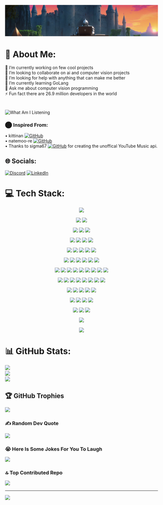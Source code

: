 <!--
### 🎧 Now I'm Listening:
![Currently Playing Thumbnail](https://i.ytimg.com/vi/GIbyKYv7hKk/maxresdefault.jpg)
*Recently Played:* Chamber of Reflection -->

<!-- GIT HEADER -->
<img src="https://github.com/iXenonN/iXenonN/blob/main/headerGT.png">

# 💫 About Me:
🔭 I’m currently working on few cool projects<br>👯 I’m looking to collaborate on ai and computer vision projects <br>🤝 I’m looking for help with anything that can make me better<br>🌱 I’m currently learning GoLang<br>💬 Ask me about computer vision programming<br>⚡ Fun fact there are 26.9 million developers in the world

# 
![What Am I Listening](https://firebasestorage.googleapis.com/v0/b/yt-music-profile.appspot.com/o/listening-on-ytmusic.svg?alt=media&token=960b7656-574a-45b0-93ae-3c9823750193?v=19917)

### ⬤ Inspired From: <br>
• kittinan [![GitHub](https://img.shields.io/badge/GitHub-black?style=flat&logo=GitHub)](https://github.com/kittinan) <br>
• natemoo-re [![GitHub](https://img.shields.io/badge/GitHub-black?style=flat&logo=GitHub)](https://github.com/natemoo-re) <br>
• Thanks to sigma67 [![GitHub](https://img.shields.io/badge/GitHub-black?style=flat&logo=GitHub)](https://github.com/sigma67)  for creating the unoffical YouTube Music api. <br>




## 🌐 Socials:
[![Discord](https://img.shields.io/badge/Discord-%237289DA.svg?logo=discord&logoColor=white)](https://discord.gg/505634291150094336) [![LinkedIn](https://img.shields.io/badge/LinkedIn-%230077B5.svg?logo=linkedin&logoColor=white)](https://linkedin.com/in/ali-kerem-ergen-60b94a274/) 

# 💻 Tech Stack:
<p  align="center">
  <img src="https://img.shields.io/badge/c-%2300599C.svg?style=for-the-badge&logo=c&logoColor=white" height="25"/>
</p>
<p  align="center"> 
  <img src="https://img.shields.io/badge/c++-%2300599C.svg?style=for-the-badge&logo=c%2B%2B&logoColor=white" height="25"/>
  <img src="https://img.shields.io/badge/c%23-%23239120.svg?style=for-the-badge&logo=csharp&logoColor=white" height="25"/>
</p>
<p  align="center"> 
  <img src="https://img.shields.io/badge/Canva-%2300C4CC.svg?style=for-the-badge&logo=Canva&logoColor=white" height="25"/>
  <img src="https://img.shields.io/badge/css3-%231572B6.svg?style=for-the-badge&logo=css3&logoColor=white" height="25"/>
  <img src="https://img.shields.io/badge/go-%2300ADD8.svg?style=for-the-badge&logo=go&logoColor=white" height="25"/>
</p>
<p  align="center"> 
  <img src="https://img.shields.io/badge/html5-%23E34F26.svg?style=for-the-badge&logo=html5&logoColor=white" height="25"/>
  <img src="https://img.shields.io/badge/latex-%23008080.svg?style=for-the-badge&logo=latex&logoColor=white" height="25"/>
  <img src="https://img.shields.io/badge/lua-%232C2D72.svg?style=for-the-badge&logo=lua&logoColor=white" height="25"/>
  <img src="https://img.shields.io/badge/PowerShell-%235391FE.svg?style=for-the-badge&logo=powershell&logoColor=white" height="25"/>
</p>
<p  align="center"> 
  <img src="https://img.shields.io/badge/python-3670A0?style=for-the-badge&logo=python&logoColor=ffdd54" height="25"/>
  <img src="https://img.shields.io/badge/ruby-%23CC342D.svg?style=for-the-badge&logo=ruby&logoColor=white" height="25"/>
  <img src="https://img.shields.io/badge/swift-F54A2A?style=for-the-badge&logo=swift&logoColor=white" height="25"/>
  <img src="https://img.shields.io/badge/Windows%20Terminal-%234D4D4D.svg?style=for-the-badge&logo=windows-terminal&logoColor=white" height="25"/>
  <img src="https://img.shields.io/badge/glitch-%233333FF.svg?style=for-the-badge&logo=glitch&logoColor=white" height="25"/>
</p>
<p  align="center"> 
  <img src="https://img.shields.io/badge/pythonanywhere-%232F9FD7.svg?style=for-the-badge&logo=pythonanywhere&logoColor=151515" height="25"/>
  <img src="https://img.shields.io/badge/Anaconda-%2344A833.svg?style=for-the-badge&logo=anaconda&logoColor=white" height="25"/>
  <img src="https://img.shields.io/badge/django-%23092E20.svg?style=for-the-badge&logo=django&logoColor=white" height="25"/>
  <img src="https://img.shields.io/badge/DJANGO-REST-ff1709?style=for-the-badge&logo=django&logoColor=white&color=ff1709&labelColor=gray" height="25"/>
  <img src="https://img.shields.io/badge/flask-%23000.svg?style=for-the-badge&logo=flask&logoColor=white" height="25"/>
  <img src="https://img.shields.io/badge/Flutter-%2302569B.svg?style=for-the-badge&logo=Flutter&logoColor=white" height="25"/>
</p>
<p  align="center"> 
  <img src="https://img.shields.io/badge/jquery-%230769AD.svg?style=for-the-badge&logo=jquery&logoColor=white" height="25"/>
  <img src="https://img.shields.io/badge/opencv-%23white.svg?style=for-the-badge&logo=opencv&logoColor=white" height="25"/>
  <img src="https://img.shields.io/badge/OpenGL-%23FFFFFF.svg?style=for-the-badge&logo=opengl" height="25"/>
  <img src="https://img.shields.io/badge/WebGL-990000?logo=webgl&logoColor=white&style=for-the-badge" height="25"/>
  <img src="https://img.shields.io/badge/webpack-%238DD6F9.svg?style=for-the-badge&logo=webpack&logoColor=black" height="25"/>
  <img src="https://img.shields.io/badge/firebase-a08021?style=for-the-badge&logo=firebase&logoColor=ffcd34" height="25"/>
  <img src="https://img.shields.io/badge/mysql-4479A1.svg?style=for-the-badge&logo=mysql&logoColor=white" height="25"/>
  <img src="https://img.shields.io/badge/sqlite-%2307405e.svg?style=for-the-badge&logo=sqlite&logoColor=white" height="25"/>
  <img src="https://img.shields.io/badge/Aseprite-FFFFFF?style=for-the-badge&logo=Aseprite&logoColor=#7D929E" height="25"/>
</p>
<p  align="center"> 
  <img src="https://img.shields.io/badge/blender-%23F5792A.svg?style=for-the-badge&logo=blender&logoColor=white" height="25"/>
  <img src="https://img.shields.io/badge/figma-%23F24E1E.svg?style=for-the-badge&logo=figma&logoColor=white" height="25"/>
  <img src="https://img.shields.io/badge/Gimp-657D8B?style=for-the-badge&logo=gimp&logoColor=FFFFFF" height="25"/>
  <img src="https://img.shields.io/badge/Keras-%23D00000.svg?style=for-the-badge&logo=Keras&logoColor=white" height="25"/>
  <img src="https://img.shields.io/badge/Matplotlib-%23ffffff.svg?style=for-the-badge&logo=Matplotlib&logoColor=black" height="25"/>
  <img src="https://img.shields.io/badge/numpy-%23013243.svg?style=for-the-badge&logo=numpy&logoColor=white" height="25"/>
  <img src="https://img.shields.io/badge/pandas-%23150458.svg?style=for-the-badge&logo=pandas&logoColor=white" height="25"/>
  <img src="https://img.shields.io/badge/git-%23F05033.svg?style=for-the-badge&logo=git&logoColor=white" height="25"/>
</p>
<p  align="center"> 
  <img src="https://img.shields.io/badge/PyTorch-%23EE4C2C.svg?style=for-the-badge&logo=PyTorch&logoColor=white" height="25"/>
  <img src="https://img.shields.io/badge/TensorFlow-%23FF6F00.svg?style=for-the-badge&logo=TensorFlow&logoColor=white" height="25"/>
  <img src="https://img.shields.io/badge/github%20actions-%232671E5.svg?style=for-the-badge&logo=githubactions&logoColor=white" height="25"/>
  <img src="https://img.shields.io/badge/-Arduino-00979D?style=for-the-badge&logo=Arduino&logoColor=white" height="25"/>
  <img src="https://img.shields.io/badge/docker-%230db7ed.svg?style=for-the-badge&logo=docker&logoColor=white" height="25"/>
</p>
<p  align="center"> 
  <img src="https://img.shields.io/badge/Postman-FF6C37?style=for-the-badge&logo=postman&logoColor=white" height="25"/>
  <img src="https://img.shields.io/badge/-RaspberryPi-C51A4A?style=for-the-badge&logo=Raspberry-Pi" height="25"/>
  <img src="https://img.shields.io/badge/tor-%237E4798.svg?style=for-the-badge&logo=tor-project&logoColor=white" height="25"/>
  <img src="https://img.shields.io/badge/zigbee-%23EB0443.svg?style=for-the-badge&logo=zigbee&logoColor=white" height="25"/>
</p>
<p  align="center"> 
  <img src="https://img.shields.io/badge/GoogleCloud-%234285F4.svg?style=for-the-badge&logo=google-cloud&logoColor=white" height="25"/>
  <img src="https://img.shields.io/badge/Oracle-F80000?style=for-the-badge&logo=oracle&logoColor=white" height="25"/>
  <img src="https://img.shields.io/badge/shell_script-%23121011.svg?style=for-the-badge&logo=gnu-bash&logoColor=white" height="25"/>
</p>
<p  align="center"> 
  <img src="https://img.shields.io/badge/assembly%20script-%23000000.svg?style=for-the-badge&logo=assemblyscript&logoColor=white" height="25"/>
</p>
<p  align="center">
  <img src="https://img.shields.io/badge/.NET-5C2D91?style=for-the-badge&logo=.net&logoColor=white" height="25"/>
</p>

# 📊 GitHub Stats:

![](https://github-readme-stats.vercel.app/api?username=iXenonN&theme=transparent&hide_border=true&include_all_commits=true&count_private=false)<br/>
![](https://github-readme-streak-stats.herokuapp.com/?user=iXenonN&theme=transparent&hide_border=true)<br/>
![](https://github-readme-stats.vercel.app/api/top-langs/?username=iXenonN&theme=transparent&hide_border=true&include_all_commits=true&count_private=false&layout=compact)

## 🏆 GitHub Trophies
![](https://github-profile-trophy.vercel.app/?username=iXenonN&theme=transparent&no-frame=true&no-bg=true&margin-w=4)

### ✍️ Random Dev Quote
![](https://quotes-github-readme.vercel.app/api?type=horizontal&theme=tokyonight)

### 😭 Here Is Some Jokes For You To Laugh
![](https://readme-jokes.vercel.app/api)

### 🔝 Top Contributed Repo
![](https://github-contributor-stats.vercel.app/api?username=iXenonN&limit=5&theme=transparent&combine_all_yearly_contributions=true)

---
[![](https://visitcount.itsvg.in/api?id=iXenonN&label=Profile%20Views&color=0&pretty=false)](https://visitcount.itsvg.in)

<!-- Proudly created with GPRM ( https://gprm.itsvg.in ) -->
